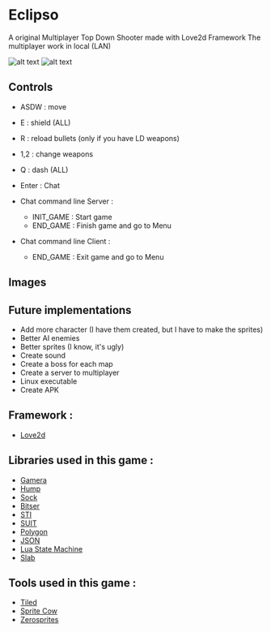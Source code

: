 # Eclipso

A original Multiplayer Top Down Shooter made with Love2d Framework
The multiplayer work in local (LAN)

![alt text](https://img.shields.io/badge/Love-11.2-ff69b4.svg) ![alt text](https://img.shields.io/badge/Status-Beta%205.5-orange.svg)

## Controls

* ASDW : move 
* E : shield (ALL)
* R : reload bullets (only if you have LD weapons)
* 1,2 : change weapons 
* Q : dash (ALL)
* Enter : Chat

* Chat command line Server : 
  * INIT_GAME : Start game
  * END_GAME  : Finish game and go to Menu
* Chat command line Client : 
  * END_GAME : Exit game and go to Menu

## Images



## Future implementations

* Add more character (I have them created, but I have to make the sprites)
* Better AI enemies
* Better sprites (I know, it's ugly)
* Create sound
* Create a boss for each map
* Create a server to multiplayer
* Linux executable
* Create APK

## Framework :

* [Love2d](https://love2d.org/)

## Libraries used in this game :

* [Gamera](https://github.com/kikito/gamera)
* [Hump](https://github.com/vrld/hump)
* [Sock](https://github.com/camchenry/sock.lua)
* [Bitser](https://github.com/gvx/bitser)
* [STI](https://github.com/karai17/Simple-Tiled-Implementation)
* [SUIT](https://github.com/vrld/SUIT)
* [Polygon](https://github.com/AlexarJING/polygon)
* [JSON](http://regex.info/blog/lua/json)
* [Lua State Machine](https://github.com/kyleconroy/lua-state-machine)
* [Slab](https://github.com/coding-jackalope/Slab)

## Tools used in this game :

* [Tiled](https://www.mapeditor.org/)
* [Sprite Cow](http://www.spritecow.com/)
* [Zerosprites](http://zerosprites.com/)
